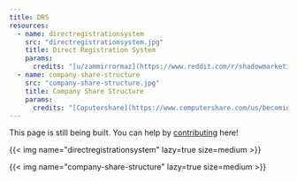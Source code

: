 ```yaml
---
title: DRS
resources:
  - name: directregistrationsystem
    src: "directregistrationsystem.jpg"
    title: Direct Registration System
    params:
      credits: "[u/zammirrormaz](https://www.reddit.com/r/shadowmarketing/comments/q0s8c0/here_is_the_dtcs_diagram_for_the_drs_system_you/) from [Federal Register](https://www.federalregister.gov/documents/2015/12/31/2015-32755/transfer-agent-regulations)"
  - name: company-share-structure
    src: "company-share-structure.jpg"
    title: Company Share Structure
    params:
      credits: "[Coputershare](https://www.computershare.com/us/becoming-a-registered-shareholder-in-us-listed-companies)"
---
```


This page is still being built. You can help by [contributing](/help_build_econiverse/) here!

{{< img name="directregistrationsystem" lazy=true size=medium >}}

{{< img name="company-share-structure" lazy=true size=medium >}}
